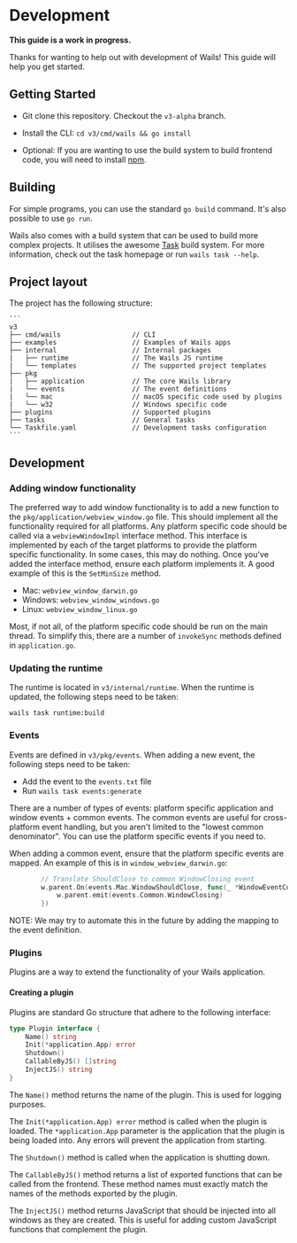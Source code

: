 # Development

**This guide is a work in progress.**

Thanks for wanting to help out with development of Wails! This guide will help you get started.

## Getting Started

- Git clone this repository. Checkout the `v3-alpha` branch.
- Install the CLI: `cd v3/cmd/wails && go install`

- Optional: If you are wanting to use the build system to build frontend code, you will need to install [npm](https://nodejs.org/en/download).

## Building

For simple programs, you can use the standard `go build` command. It's also possible to use `go run`.

Wails also comes with a build system that can be used to build more complex projects. It utilises the awesome [Task](https://taskfile.dev) build system.
For more information, check out the task homepage or run `wails task --help`. 

## Project layout

The project has the following structure:
    
    ```
    v3
    ├── cmd/wails                  // CLI
    ├── examples                   // Examples of Wails apps 
    ├── internal                   // Internal packages
    |   ├── runtime                // The Wails JS runtime
    |   └── templates              // The supported project templates
    ├── pkg
    |   ├── application            // The core Wails library
    |   └── events                 // The event definitions
    |   └── mac                    // macOS specific code used by plugins
    |   └── w32                    // Windows specific code
    ├── plugins                    // Supported plugins
    ├── tasks                      // General tasks
    └── Taskfile.yaml              // Development tasks configuration
    ```

## Development

### Adding window functionality

The preferred way to add window functionality is to add a new function to the `pkg/application/webview_window.go` file. This should implement all the functionality required for all platforms. Any platform specific code should be called via a `webviewWindowImpl` interface method. This interface is implemented by each of the target platforms to provide the platform specific functionality. In some cases, this may do nothing.
Once you've added the interface method, ensure each platform implements it. A good example of this is the `SetMinSize` method.

- Mac: `webview_window_darwin.go`
- Windows: `webview_window_windows.go`
- Linux: `webview_window_linux.go`

Most, if not all, of the platform specific code should be run on the main thread. To simplify this, there are a number of `invokeSync` methods defined in `application.go`. 

### Updating the runtime

The runtime is located in `v3/internal/runtime`. When the runtime is updated, the following steps need to be taken:

```shell
wails task runtime:build
```

### Events

Events are defined in `v3/pkg/events`. When adding a new event, the following steps need to be taken:

- Add the event to the `events.txt` file
- Run `wails task events:generate`

There are a number of types of events: platform specific application and window events + common events. The common events are useful for cross-platform event handling, but you aren't limited to the "lowest common denominator". You can use the platform specific events if you need to.

When adding a common event, ensure that the platform specific events are mapped. An example of this is in `window_webview_darwin.go`:

```go
		// Translate ShouldClose to common WindowClosing event
		w.parent.On(events.Mac.WindowShouldClose, func(_ *WindowEventContext) {
			w.parent.emit(events.Common.WindowClosing)
		})
```

NOTE: We may try to automate this in the future by adding the mapping to the event definition.

### Plugins

Plugins are a way to extend the functionality of your Wails application.

#### Creating a plugin

Plugins are standard Go structure that adhere to the following interface:

```go
type Plugin interface {
    Name() string
    Init(*application.App) error
    Shutdown() 
    CallableByJS() []string
    InjectJS() string
}
```

The `Name()` method returns the name of the plugin. This is used for logging purposes.

The `Init(*application.App) error` method is called when the plugin is loaded. The `*application.App`
parameter is the application that the plugin is being loaded into. Any errors will prevent
the application from starting.

The `Shutdown()` method is called when the application is shutting down.

The `CallableByJS()` method returns a list of exported functions that can be called from
the frontend. These method names must exactly match the names of the methods exported
by the plugin.

The `InjectJS()` method returns JavaScript that should be injected into all windows as they are created. This is useful for adding custom JavaScript functions that complement the plugin.
